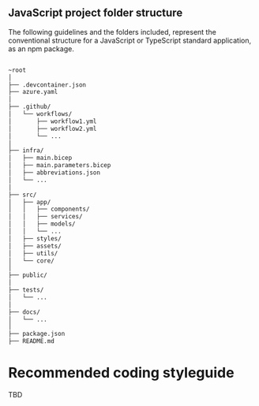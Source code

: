 ## JavaScript project folder structure

The following guidelines and the folders included, represent the conventional structure for a JavaScript or TypeScript standard application, as an npm package.

```bash

~root
│
├── .devcontainer.json              
├── azure.yaml                      
│
├── .github/
│   └── workflows/
│       ├── workflow1.yml           
│       ├── workflow2.yml           
│       └── ...                     
│
├── infra/
│   ├── main.bicep                  
│   ├── main.parameters.bicep       
│   ├── abbreviations.json          
│   └── ...                         
│
├── src/                            
│   ├── app/                        
│   │   ├── components/             
│   │   ├── services/               
│   │   ├── models/                 
│   │   └── ...
│   ├── styles/                     
│   ├── assets/                     
│   ├── utils/                      
│   └── core/
│
├── public/                         
│
├── tests/                          
│   └── ...                         
│
├── docs/                           
│   └── ...                         
│
├── package.json                    
├── README.md                       

```

# Recommended coding styleguide

TBD